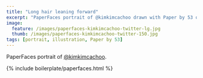 ```yaml
---
title: "Long hair leaning forward"
excerpt: "PaperFaces portrait of @kimkimcachoo drawn with Paper by 53 on an iPad."
image: 
  feature: /images/paperfaces-kimkimcachoo-twitter-lg.jpg
  thumb: /images/paperfaces-kimkimcachoo-twitter-150.jpg
tags: [portrait, illustration, Paper by 53]
---
```


PaperFaces portrait of [@kimkimcachoo](http://twitter.com/kimkimcachoo).

{% include boilerplate/paperfaces.html %}